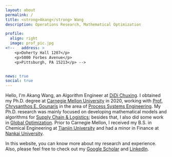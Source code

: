 ```yaml
---
layout: about
permalink: /
title: <strong>Akang</strong> Wang
description: Operations Research, Mathematical Optimization

profile:
  align: right
  image: prof_pic.jpg
<!--   address: >
    <p>Doherty Hall 1207</p>
    <p>5000 Forbes Avenue</p>
    <p>Pittsburgh, PA 15213</p> -->


news: true
social: true
---
```


Hello, I'm Akang Wang, an Algorithm Engineer at <a href="https://www.didiglobal.com/" target="_blank">DiDi Chuxing</a>.
I obtained my Ph.D. degree at <a href="http://www.cmu.edu/" target="_blank">Carnegie Mellon University</a> in 2020, working with <a href="https://www.cheme.engineering.cmu.edu/directory/bios/gounaris-chrysanthos.html" target="_blank">Prof. Chrysanthos E. Gounaris</a> in the area of <a href="https://www.cheme.engineering.cmu.edu/research/process-systems.html" target="_blank">Process Systems Engineering</a>. 
My Ph.D. research was mainly focused on developing mathematical models and algorithms for <a href="https://en.wikipedia.org/wiki/Supply_chain" target="_blank">Supply Chain & Logistics</a>; 
besides that, I also did some work in <a href="http://mathworld.wolfram.com/GlobalOptimization.html" target="_blank">Global Optimization</a>. 
Prior to Carnegie Mellon, I received my B.S. in Chemical Engineering at <a href="http://www.tju.edu.cn/english/index.htm" target="_blank">Tianjin University</a> and had a minor in Finance at <a href="https://en.nankai.edu.cn/" target="_blank">Nankai University</a>.

In this website, you can know more about my research and experience. 
Also, please feel free to check out my <a href="https://scholar.google.com/citations?user=TyYzzmoAAAAJ&hl=en&oi=ao" target="_blank">Google Scholar</a> and <a href="https://www.linkedin.com/in/akangwang/" target="_blank">LinkedIn</a>.
